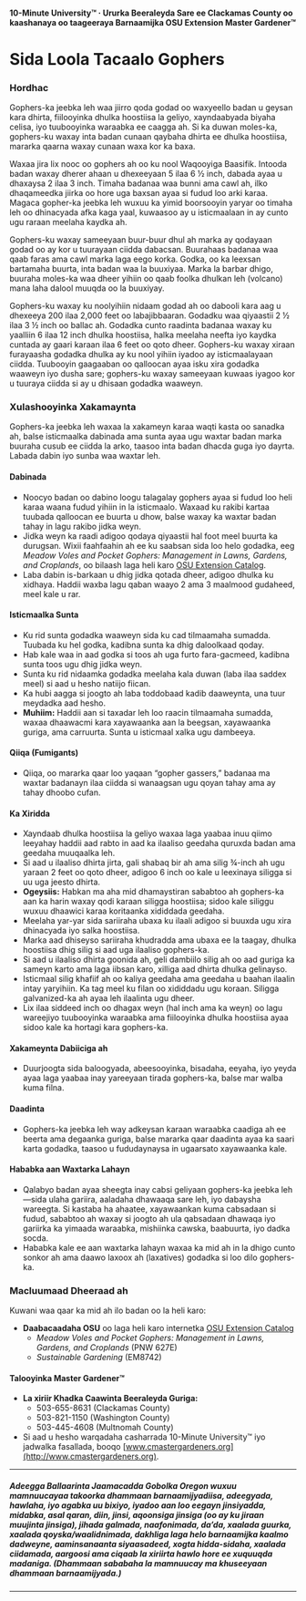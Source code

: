 #### 10-Minute University™ · Ururka Beeraleyda Sare ee Clackamas County oo kaashanaya oo taageeraya Barnaamijka OSU Extension Master Gardener™

# Sida Loola Tacaalo Gophers

### Hordhac

Gophers-ka jeebka leh waa jiirro qoda godad oo waxyeello badan u geysan kara dhirta, fiilooyinka dhulka hoostiisa la geliyo, xayndaabyada biyaha celisa, iyo tuubooyinka waraabka ee caagga ah. Si ka duwan moles-ka, gophers-ku waxay inta badan cunaan qaybaha dhirta ee dhulka hoostiisa, mararka qaarna waxay cunaan waxa kor ka baxa.

Waxaa jira lix nooc oo gophers ah oo ku nool Waqooyiga Baasifik. Intooda badan waxay dherer ahaan u dhexeeyaan 5 ilaa 6 ½ inch, dabada ayaa u dhaxaysa 2 ilaa 3 inch. Timaha badanaa waa bunni ama cawl ah, ilko dhaqameedka jiirka oo hore uga baxsan ayaa si fudud loo arki karaa. Magaca gopher-ka jeebka leh wuxuu ka yimid boorsooyin yaryar oo timaha leh oo dhinacyada afka kaga yaal, kuwaasoo ay u isticmaalaan in ay cunto ugu raraan meelaha kaydka ah.

Gophers-ku waxay sameeyaan buur-buur dhul ah marka ay qodayaan godad oo ay kor u tuurayaan ciidda dabacsan. Buurahaas badanaa waa qaab faras ama cawl marka laga eego korka. Godka, oo ka leexsan bartamaha buurta, inta badan waa la buuxiyaa. Marka la barbar dhigo, buuraha moles-ka waa dheer yihiin oo qaab foolka dhulkan leh (volcano) mana laha dalool muuqda oo la buuxiyay.

Gophers-ku waxay ku noolyihiin nidaam godad ah oo dabooli kara aag u dhexeeya 200 ilaa 2,000 feet oo labajibbaaran. Godadku waa qiyaastii 2 ½ ilaa 3 ½ inch oo ballac ah. Godadka cunto raadinta badanaa waxay ku yaalliin 6 ilaa 12 inch dhulka hoostiisa, halka meelaha neefta iyo kaydka cuntada ay gaari karaan ilaa 6 feet oo qoto dheer. Gophers-ku waxay xiraan furayaasha godadka dhulka ay ku nool yihiin iyadoo ay isticmaalayaan ciidda. Tuubooyin gaagaaban oo qalloocan ayaa isku xira godadka waaweyn iyo dusha sare; gophers-ku waxay sameeyaan kuwaas iyagoo kor u tuuraya ciidda si ay u dhisaan godadka waaweyn.

### Xulashooyinka Xakamaynta

Gophers-ka jeebka leh waxaa la xakameyn karaa waqti kasta oo sanadka ah, balse isticmaalka dabinada ama sunta ayaa ugu waxtar badan marka buuraha cusub ee ciidda la arko, taasoo inta badan dhacda guga iyo dayrta. Labada dabin iyo sunba waa waxtar leh.

#### Dabinada

- Noocyo badan oo dabino loogu talagalay gophers ayaa si fudud loo heli karaa waana fudud yihiin in la isticmaalo. Waxaad ku rakibi kartaa tuubada qalloocan ee buurta u dhow, balse waxay ka waxtar badan tahay in lagu rakibo jidka weyn.
- Jidka weyn ka raadi adigoo qodaya qiyaastii hal foot meel buurta ka durugsan. Wixii faahfaahin ah ee ku saabsan sida loo helo godadka, eeg *Meadow Voles and Pocket Gophers: Management in Lawns, Gardens, and Croplands*, oo bilaash laga heli karo [OSU Extension Catalog](http://extension.oregonstate.edu/catalog).
- Laba dabin is-barkaan u dhig jidka qotada dheer, adigoo dhulka ku xidhaya. Haddii waxba lagu qaban waayo 2 ama 3 maalmood gudaheed, meel kale u rar.

#### Isticmaalka Sunta

- Ku rid sunta godadka waaweyn sida ku cad tilmaamaha sumadda. Tuubada ku hel godka, kadibna sunta ka dhig daloolkaad qoday.
- Hab kale waa in aad godka si toos ah uga furto fara-gacmeed, kadibna sunta toos ugu dhig jidka weyn.
- Sunta ku rid nidaamka godadka meelaha kala duwan (laba ilaa saddex meel) si aad u hesho natiijo fiican.
- Ka hubi aagga si joogto ah laba toddobaad kadib daaweynta, una tuur meydadka aad hesho.
- **Muhiim:** Haddii aan si taxadar leh loo raacin tilmaamaha sumadda, waxaa dhaawacmi kara xayawaanka aan la beegsan, xayawaanka guriga, ama carruurta. Sunta u isticmaal xalka ugu dambeeya.

#### Qiiqa (Fumigants)

- Qiiqa, oo mararka qaar loo yaqaan “gopher gassers,” badanaa ma waxtar badanayn ilaa ciidda si wanaagsan ugu qoyan tahay ama ay tahay dhoobo cufan.

#### Ka Xiridda

- Xayndaab dhulka hoostiisa la geliyo waxaa laga yaabaa inuu qiimo leeyahay haddii aad rabto in aad ka ilaaliso geedaha quruxda badan ama geedaha muuqaalka leh.
- Si aad u ilaaliso dhirta jirta, gali shabaq bir ah ama silig ¾-inch ah ugu yaraan 2 feet oo qoto dheer, adigoo 6 inch oo kale u leexinaya siligga si uu uga jeesto dhirta.
- **Ogeysiis:** Habkan ma aha mid dhamaystiran sababtoo ah gophers-ka aan ka harin waxay qodi karaan siligga hoostiisa; sidoo kale siliggu wuxuu dhaawici karaa koritaanka xididdada geedaha.
- Meelaha yar-yar sida sariiraha ubaxa ku ilaali adigoo si buuxda ugu xira dhinacyada iyo salka hoostiisa.
- Marka aad dhiseyso sariiraha khudradda ama ubaxa ee la taagay, dhulka hoostiisa dhig silig si aad uga ilaaliso gophers-ka.
- Si aad u ilaaliso dhirta goonida ah, geli dambiilo silig ah oo aad guriga ka sameyn karto ama laga iibsan karo, xilliga aad dhirta dhulka gelinayso.
- Isticmaal silig khafiif ah oo kaliya geedaha ama geedaha u baahan ilaalin intay yaryihiin. Ka tag meel ku filan oo xididdadu ugu koraan. Siligga galvanized-ka ah ayaa leh ilaalinta ugu dheer.
- Lix ilaa siddeed inch oo dhagax weyn (hal inch ama ka weyn) oo lagu wareejiyo tuubooyinka waraabka ama fiilooyinka dhulka hoostiisa ayaa sidoo kale ka hortagi kara gophers-ka.

#### Xakameynta Dabiiciga ah

- Duurjoogta sida baloogyada, abeesooyinka, bisadaha, eeyaha, iyo yeyda ayaa laga yaabaa inay yareeyaan tirada gophers-ka, balse mar walba kuma filna.

#### Daadinta

- Gophers-ka jeebka leh way adkeysan karaan waraabka caadiga ah ee beerta ama degaanka guriga, balse mararka qaar daadinta ayaa ka saari karta godadka, taasoo u fududaynaysa in ugaarsato xayawaanka kale.

#### Hababka aan Waxtarka Lahayn

- Qalabyo badan ayaa sheegta inay cabsi geliyaan gophers-ka jeebka leh—sida ulaha gariira, aaladaha dhawaaqa sare leh, iyo dabaysha wareegta. Si kastaba ha ahaatee, xayawaankan kuma cabsadaan si fudud, sababtoo ah waxay si joogto ah ula qabsadaan dhawaqa iyo gariirka ka yimaada waraabka, mishiinka cawska, baabuurta, iyo dadka socda.
- Hababka kale ee aan waxtarka lahayn waxaa ka mid ah in la dhigo cunto sonkor ah ama daawo laxoox ah (laxatives) godadka si loo dilo gophers-ka.

### Macluumaad Dheeraad ah

Kuwani waa qaar ka mid ah ilo badan oo la heli karo:

- **Daabacaadaha OSU** oo laga heli karo internetka [OSU Extension Catalog](https://catalog.extension.oregonstate.edu/)
  - *Meadow Voles and Pocket Gophers: Management in Lawns, Gardens, and Croplands* (PNW 627E)
  - *Sustainable Gardening* (EM8742)

#### Talooyinka Master Gardener™

- **La xiriir Khadka Caawinta Beeraleyda Guriga:**
  - 503-655-8631 (Clackamas County)
  - 503-821-1150 (Washington County)
  - 503-445-4608 (Multnomah County)
- Si aad u hesho warqadaha casharrada 10-Minute University™ iyo jadwalka fasallada, booqo [www.cmastergardeners.org](http://www.cmastergardeners.org).

---

##### Adeegga Ballaarinta Jaamacadda Gobolka Oregon wuxuu mamnuucayaa takoorka dhammaan barnaamijyadiisa, adeegyada, hawlaha, iyo agabka uu bixiyo, iyadoo aan loo eegayn jinsiyadda, midabka, asal qaran, diin, jinsi, aqoonsiga jinsiga (oo ay ku jiraan muujinta jinsiga), jihada galmada, naafonimada, da’da, xaalada guurka, xaalada qoyska/waalidnimada, dakhliga laga helo barnaamijka kaalmo dadweyne, aaminsanaanta siyaasadeed, xogta hidda-sidaha, xaalada ciidamada, aargoosi ama ciqaab la xiriirta hawlo hore ee xuquuqda madaniga. (Dhammaan sababaha la mamnuucay ma khuseeyaan dhammaan barnaamijyada.)
---